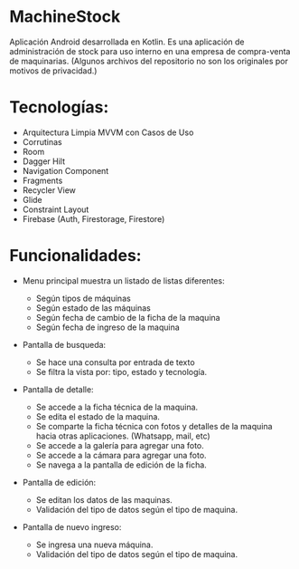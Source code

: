 # MachineStock

Aplicación Android desarrollada en Kotlin. Es una aplicación de administración de stock para uso interno en una empresa de compra-venta de maquinarias. 
(Algunos archivos del repositorio no son los originales por motivos de privacidad.)

# Tecnologías:
- Arquitectura Limpia MVVM con Casos de Uso
- Corrutinas
- Room
- Dagger Hilt
- Navigation Component
- Fragments
- Recycler View
- Glide
- Constraint Layout
- Firebase (Auth, Firestorage, Firestore)

# Funcionalidades:
- Menu principal muestra un listado de listas diferentes:
  - Según tipos de máquinas
  - Según estado de las máquinas
  - Según fecha de cambio de la ficha de la maquina
  - Según fecha de ingreso de la maquina
  
- Pantalla de busqueda:
  - Se hace una consulta por entrada de texto
  - Se filtra la vista por: tipo, estado y tecnología.
  
- Pantalla de detalle: 
  - Se accede a la ficha técnica de la maquina.
  - Se edita el estado de la maquina.
  - Se comparte la ficha técnica con fotos y detalles de la maquina hacia otras aplicaciones. (Whatsapp, mail, etc)
  - Se accede a la galería para agregar una foto.
  - Se accede a la cámara para agregar una foto.
  - Se navega a la pantalla de edición de la ficha.
  
- Pantalla de edición:
  - Se editan los datos de las maquinas.
  - Validación del tipo de datos según el tipo de maquina.

- Pantalla de nuevo ingreso:
  - Se ingresa una nueva máquina.
  - Validación del tipo de datos según el tipo de maquina.
